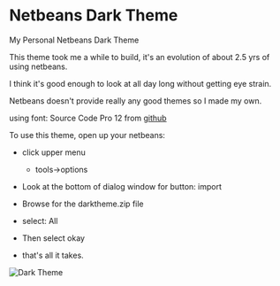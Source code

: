 Netbeans Dark Theme
=================

My Personal Netbeans Dark Theme

This theme took me a while to build, it's an evolution of about 2.5 yrs of using netbeans.

I think it's good enough to look at all day long without getting eye strain.

Netbeans doesn't provide really any good themes so I made my own.

using font: Source Code Pro 12 from [github](https://github.com/adobe/Source-Code-Pro)

To use this theme, open up your netbeans:

- click upper menu
  - tools->options

- Look at the bottom of dialog window for button: import
- Browse for the darktheme.zip file
- select: All
- Then select okay
- that's all it takes.

![Dark Theme](https://raw.github.com/robertkraig/NetbeansDarkTheme/master/darktheme.png)